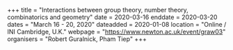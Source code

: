 +++
title = "Interactions between group theory, number theory, combinatorics and geometry"
date = 2020-03-16
enddate = 2020-03-20
dates = "March 16 - 20, 2020"
dateadded = 2020-01-08
location = "Online / INI Cambridge, U.K."
webpage = "https://www.newton.ac.uk/event/graw03"
organisers = "Robert Guralnick, Pham Tiep"
+++
